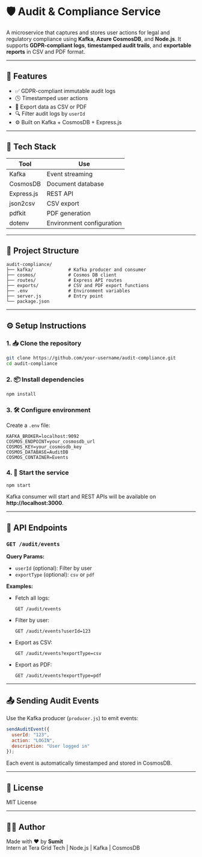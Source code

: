 # 🛡️ Audit & Compliance Service

A microservice that captures and stores user actions for legal and regulatory compliance using **Kafka**, **Azure CosmosDB**, and **Node.js**. It supports **GDPR-compliant logs**, **timestamped audit trails**, and **exportable reports** in CSV and PDF format.

---

## 📌 Features

- ✅ GDPR-compliant immutable audit logs
- 🕓 Timestamped user actions
- 📁 Export data as CSV or PDF
- 🔍 Filter audit logs by `userId`
- ⚙️ Built on Kafka + CosmosDB + Express.js

---

## 🔧 Tech Stack

| Tool         | Use                          |
|--------------|-------------------------------|
| Kafka        | Event streaming               |
| CosmosDB     | Document database             |
| Express.js   | REST API                      |
| json2csv     | CSV export                    |
| pdfkit       | PDF generation                |
| dotenv       | Environment configuration     |

---

## 📂 Project Structure

```
audit-compliance/
├── kafka/             # Kafka producer and consumer
├── cosmos/            # Cosmos DB client
├── routes/            # Express API routes
├── exports/           # CSV and PDF export functions
├── .env               # Environment variables
├── server.js          # Entry point
└── package.json
```

---

## ⚙️ Setup Instructions

### 1. 📥 Clone the repository

```bash
git clone https://github.com/your-username/audit-compliance.git
cd audit-compliance
```

### 2. 📦 Install dependencies

```bash
npm install
```

### 3. 🛠️ Configure environment

Create a `.env` file:

```env
KAFKA_BROKER=localhost:9092
COSMOS_ENDPOINT=your_cosmosdb_url
COSMOS_KEY=your_cosmosdb_key
COSMOS_DATABASE=AuditDB
COSMOS_CONTAINER=Events
```

### 4. 🚀 Start the service

```bash
npm start
```

Kafka consumer will start and REST APIs will be available on **http://localhost:3000**.

---

## 📡 API Endpoints

### `GET /audit/events`

**Query Params:**
- `userId` (optional): Filter by user
- `exportType` (optional): `csv` or `pdf`

**Examples:**

- Fetch all logs:
  ```
  GET /audit/events
  ```

- Filter by user:
  ```
  GET /audit/events?userId=123
  ```

- Export as CSV:
  ```
  GET /audit/events?exportType=csv
  ```

- Export as PDF:
  ```
  GET /audit/events?exportType=pdf
  ```

---

## 📤 Sending Audit Events

Use the Kafka producer (`producer.js`) to emit events:

```js
sendAuditEvent({
  userId: "123",
  action: "LOGIN",
  description: "User logged in"
});
```

Each event is automatically timestamped and stored in CosmosDB.

---

## 📃 License

MIT License

---

## 🙋‍♂️ Author

Made with ❤️ by **Sumit**  
Intern at Tera Grid Tech | Node.js | Kafka | CosmosDB
